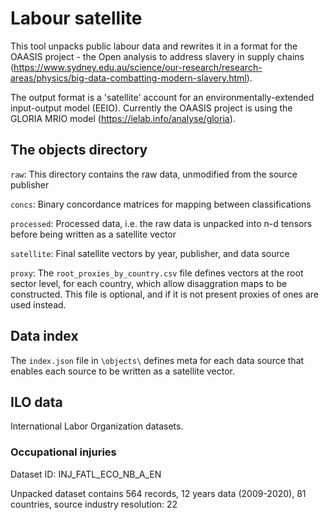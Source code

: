 # Labour satellite

This tool unpacks public labour data and rewrites it in a format for the OAASIS project - the Open analysis to address slavery in supply chains (https://www.sydney.edu.au/science/our-research/research-areas/physics/big-data-combatting-modern-slavery.html).

The output format is a 'satellite' account for an environmentally-extended input-output model (EEIO). Currently the OAASIS project is using the GLORIA MRIO model (https://ielab.info/analyse/gloria).

## The objects directory
`raw`: This directory contains the raw data, unmodified from the source publisher

`concs`: Binary concordance matrices for mapping between classifications

`processed`: Processed data, i.e. the raw data is unpacked into n-d tensors before being written as a satellite vector

`satellite`: Final satellite vectors by year, publisher, and data source

`proxy`: The `root_proxies_by_country.csv` file defines vectors at the root sector level, for each country, which allow disaggration maps to be constructed. This file is optional, and if it is not present proxies of ones are used instead.

## Data index
The `index.json` file in `\objects\` defines meta for each data source that enables each source to be written as a satellite vector.

## ILO data
International Labor Organization datasets.

### Occupational injuries
Dataset ID: INJ_FATL_ECO_NB_A_EN

Unpacked dataset contains 564 records, 12 years data (2009-2020), 81 countries,  source industry resolution: 22